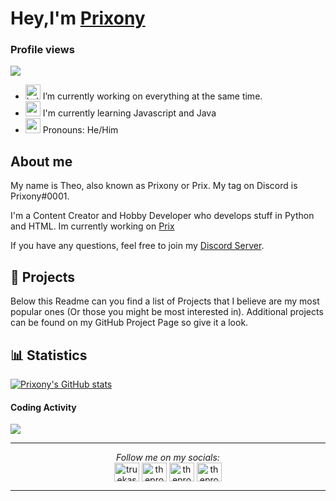# Hey,I'm [Prixony](https://github.com/Prixony)

### Profile views
![](https://komarev.com/ghpvc/?username=Prixony&color=blueviolet)

- <img src="https://image.winudf.com/v2/image/bGVhcm4ua2FsaWxpbnV4LnR1dG9yaWFsX2ljb25fMTUyNjAxODIwMV8wMDE/icon.png?w=&fakeurl=1" alt="kali_linux" width="24"/> I’m currently working on everything at the same time.
- <img src="https://upload.wikimedia.org/wikipedia/commons/thumb/9/99/Unofficial_JavaScript_logo_2.svg/1024px-Unofficial_JavaScript_logo_2.svg.png" alt="python" width="24"/> I'm currently learning Javascript and Java
- <img src="https://cdn.emojidex.com/emoji/seal/Pepe.png?1496036151" alt="pepe" width="24"/> Pronouns: He/Him

## About me
My name is Theo, also known as Prixony or Prix. My tag on Discord is Prixony#0001.

I'm a Content Creator and Hobby Developer who develops stuff in Python and HTML. Im currently working on [Prix](https://github.com/Prixony/Prix-Bot)

If you have any questions, feel free to join my [Discord Server](https://discord.gg/25XkatTBut).


## 📁 Projects
Below this Readme can you find a list of Projects that I believe are my most popular ones (Or those you might be most interested in).
Additional projects can be found on my GitHub Project Page so give it a look.
## :bar_chart: Statistics
[![Prixony's GitHub stats](https://github-readme-stats.vercel.app/api?username=prixony)](https://github.com/anuraghazra/github-readme-stats)
#### Coding Activity
<a href="https://wakatime.com"><img src="https://wakatime.com/share/@64e6c37d-7337-477f-b193-9a32e0411f5a/dd12948c-8a05-4e20-9a5a-d7c84010c44b.png" /></a>

-----

<div align="center">
    <i>Follow me on my socials:</i><br>
    <a href="https://twitter.com/prixony" target="blank"><img align="center" src="https://raw.githubusercontent.com/rahuldkjain/github-profile-readme-generator/master/src/images/icons/Social/twitter.svg" alt="truekaskus" height="30" width="40" /></a>
<a href="https://discord.gg/25XkatTBut" target="blank"><img align="center" src="https://raw.githubusercontent.com/rahuldkjain/github-profile-readme-generator/master/src/images/icons/Social/discord.svg" alt="theprogrammers" height="30" width="40" /></a>
  <a href="https://www.youtube.com/channel/UCzflEY5V5Ta03mnPXnwXf2Q" target="blank"><img align="center" src="https://raw.githubusercontent.com/rahuldkjain/github-profile-readme-generator/master/src/images/icons/Social/youtube.svg" alt="theprogrammers" height="30" width="40" /></a>
  <a href="https://www.youtube.com/channel/UCzflEY5V5Ta03mnPXnwXf2Q" target="blank"><img align="center" src="https://raw.githubusercontent.com/rahuldkjain/github-profile-readme-generator/master/src/images/icons/Social/twitch.svg" alt="theprogrammers" height="30" width="40" /></a>
</div>

-----
